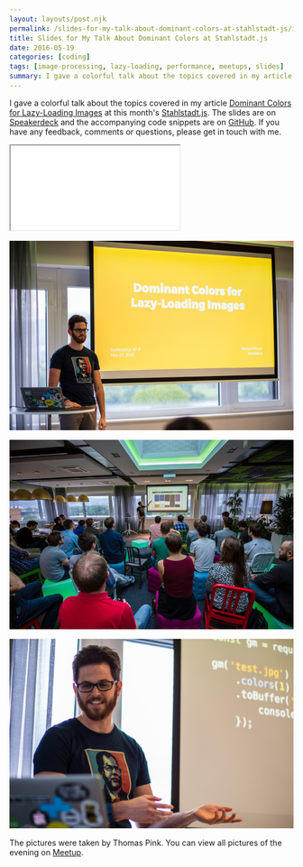 ```yaml
---
layout: layouts/post.njk
permalink: /slides-for-my-talk-about-dominant-colors-at-stahlstadt-js/index.html
title: Slides for My Talk About Dominant Colors at Stahlstadt.js
date: 2016-05-19
categories: [coding]
tags: [image-processing, lazy-loading, performance, meetups, slides]
summary: I gave a colorful talk about the topics covered in my article Dominant Colors for Lazy-Loading Images at this month’s Stahlstadt.js. The slides are on Speakerdeck and the accompanying code snippets are on GitHub. If you have any feedback, comments or questions, please get in touch with me.
---
```


I gave a colorful talk about the topics covered in my article [Dominant Colors for Lazy-Loading Images](https://manu.ninja/dominant-colors-for-lazy-loading-images) at this month's [Stahlstadt.js](http://www.meetup.com/de-DE/stahlstadt-js/). The slides are on [Speakerdeck](https://speakerdeck.com/lorti/dominant-colors-for-lazy-loading-images) and the accompanying code snippets are on [GitHub](https://github.com/Lorti/dominant-colors-snippets). If you have any feedback, comments or questions, please get in touch with me.

<div class="FlexEmbed">
    <div class="FlexEmbed-ratio FlexEmbed-ratio--16by9">
        <iframe class="FlexEmbed-content" src="//speakerdeck.com/player/fd2ee88b250b4685a2d4cee43ba7cf86"></iframe>
    </div>
</div>

![](/images/stahlstadt-talk-1.jpg)

![](/images/stahlstadt-talk-2.jpg)

![](/images/stahlstadt-talk-3.jpg)

The pictures were taken by Thomas Pink. You can view all pictures of the evening on [Meetup](http://www.meetup.com/de-DE/stahlstadt-js/photos/all_photos/?photoAlbumId=26988758).

